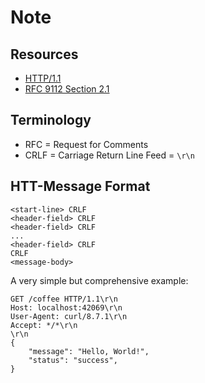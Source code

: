# Note

## Resources

- [HTTP/1.1](https://en.wikipedia.org/wiki/HTTP)
- [RFC 9112 Section 2.1](https://datatracker.ietf.org/doc/html/rfc9112#name-message-format)

## Terminology

- RFC = Request for Comments
- CRLF = Carriage Return Line Feed = `\r\n`

## HTT-Message Format

```http
<start-line> CRLF
<header-field> CRLF
<header-field> CRLF
...
<header-field> CRLF
CRLF
<message-body>
```

A very simple but comprehensive example:

```http
GET /coffee HTTP/1.1\r\n
Host: localhost:42069\r\n
User-Agent: curl/8.7.1\r\n
Accept: */*\r\n
\r\n
{
    "message": "Hello, World!",
    "status": "success",
}
```
